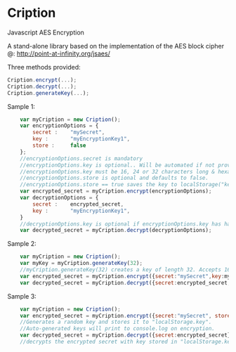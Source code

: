 Cription
========

Javascript AES Encryption

A stand-alone library based on the implementation of the AES block cipher @: http://point-at-infinity.org/jsaes/

Three methods provided:
```javascript
Cription.encrypt(...);
Cription.decrypt(...);
Cription.generateKey(...);
```
Sample 1:
```javascript
	var myCription = new Cription();
	var encryptionOptions = {
		secret : 	"mySecret",						
		key :		"myEncryptionKey1", 			
		store : 	false							
	};
	//encryptionOptions.secret is mandatory
	//encryptionOptions.key is optional.. Will be automated if not provided. 
	//encryptionOptions.key must be 16, 24 or 32 characters long & hexadecimal.
	//encryptionOptions.store is optional and defaults to false. 
	//encryptionOptions.store == true saves the key to localStorage("key").
	var encrypted_secret = myCription.encrypt(encryptionOptions);
	var decryptionOptions = {
		secret : 	encrypted_secret,
		key : 		"myEncryptionKey1",				
	}
	//decryptionOptions.key is optional if encryptionOptions.key has has been stored.
	var decrypted_secret = myCription.decrypt(decryptionOptions);
```
Sample 2:
```javascript
	var myCription = new Cription();
	var myKey = myCription.generateKey(32);
	//myCription.generateKey(32) creates a key of length 32. Accepts 16, 24 or 32.
	var encrypted_secret = myCription.encrypt({secret:"mySecret",key:myKey});
	var decrypted_secret = myCription.decrypt({secret:encrypted_secret,key:myKey});
```
Sample 3:
```javascript
	var myCription = new Cription();
	var encrypted_secret = myCription.encrypt({secret:"mySecret", store:true});	
	//Generates a random key and stores it to "localStorage.key". 
	//Auto-generated keys will print to console.log on encryption.
	var decrypted_secret = myCription.decrypt({secret:encrypted_secret});		
	//decrypts the encrypted secret with key stored in "localStorage.key"
```
